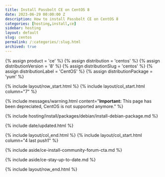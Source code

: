 ```yaml
---
title: Install Passbolt CE on CentOS 8
date: 2023-06-29 00:00:00 Z
description: How to install Passbolt CE on CentOS 8
categories: [hosting,install,ce]
sidebar: hosting
layout: default
slug: centos
permalink: /:categories/:slug.html
archived: true
---
```


{% assign product = 'ce' %}
{% assign distribution = 'centos' %}
{% assign distributionVersion = '8' %}
{% assign distributionSlug = 'centos' %}
{% assign distributionLabel = 'CentOS' %}
{% assign distributionPackage = 'yum' %}

{% include layout/row_start.html %}
{% include layout/col_start.html column="7" %}

{% include messages/warning.html
    content="**Important:** This page has been depreciated, CentOS is not supported anymore."
%}

{% include hosting/install/packages/debian/install-debian-package.md %}

{% include date/updated.html %}

{% include layout/col_end.html %}
{% include layout/col_start.html column="4 last push1" %}

{% include aside/ce-install-community-forum-cta.md %}

{% include aside/ce-stay-up-to-date.md %}

{% include layout/row_end.html %}
